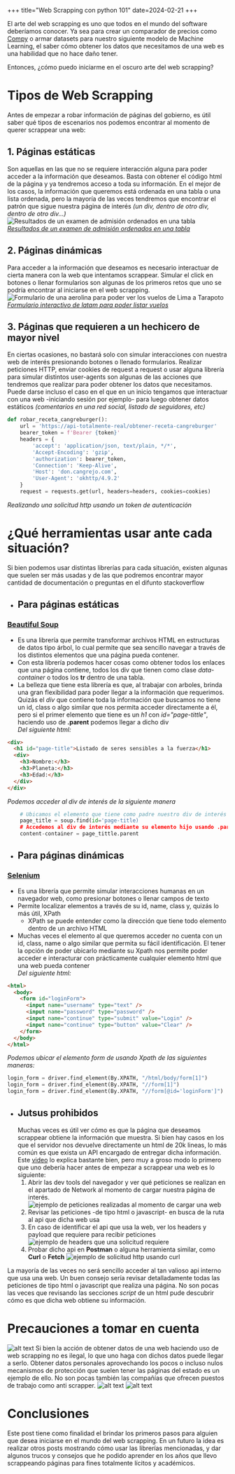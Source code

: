 +++
title="Web Scrapping con python 101"
date=2024-02-21
+++

El arte del web scrapping es uno que todos en el mundo del software deberíamos conocer. Ya sea para crear un comparador de precios como [Compy](https://compy.pe/) o armar datasets para nuestro siguiente modelo de Machine Learning, el saber cómo obtener los datos que necesitamos de una web es una habilidad que no hace daño tener.

Entonces, ¿cómo puedo iniciarme en el oscuro arte del web scrapping?

# Tipos de Web Scrapping

Antes de empezar a robar información de páginas del gobierno, es útil saber qué tipos de escenarios nos podemos encontrar al momento de querer scrappear una web:

## 1. Páginas estáticas

Son aquellas en las que no se requiere interacción alguna para poder acceder a la información que deseamos. Basta con obtener el código html de la página y ya tendremos acceso a toda su información. En el mejor de los casos, la información que queremos está ordenada en una tabla o una lista ordenada, pero la mayoría de las veces tendremos que encontrar el patrón que sigue nuestra página de interés <em>(un div, dentro de otro div, dentro de otro div...)</em>
![Resultados de un examen de admisión ordenados en una tabla](resultados.png)
_[Resultados de un examen de admisión ordenados en una tabla](https://admision.unmsm.edu.pe/WebsiteSimulacro20242/1/202/0.html)_

## 2. Páginas dinámicas

Para acceder a la información que deseamos es necesario interactuar de cierta manera con la web que intentamos scrappear. Simular el click en botones o llenar formularios son algunas de los primeros retos que uno se podría encontrar al iniciarse en el web scrapping.
![Formulario de una aerolina para poder ver los vuelos de Lima a Tarapoto](pagina-latam.png)
_[Formulario interactivo de latam para poder listar vuelos](https://www.latamairlines.com/pe/es)_

## 3. Páginas que requieren a un hechicero de mayor nivel

En ciertas ocasiones, no bastará solo con simular interacciones con nuestra web de interés presionando botones o llenado formularios. Realizar peticiones HTTP, enviar cookies de request a request o usar alguna librería para simular distintos user-agents son algunas de las acciones que tendremos que realizar para poder obtener los datos que necesitamos. Puede darse incluso el caso en el que en un inicio tengamos que interactuar con una web -iniciando sesión por ejemplo- para luego obtener datos estáticos _(comentarios en una red social, listado de seguidores, etc)_

```python
def robar_receta_cangreburger():
    url = 'https://api-totalmente-real/obtener-receta-cangreburger'
    bearer_token = f'Bearer {token}'
    headers = {
        'accept': 'application/json, text/plain, */*',
        'Accept-Encoding': 'gzip',
        'authorization': bearer_token,
        'Connection': 'Keep-Alive',
        'Host': 'don.cangrejo.com',
        'User-Agent': 'okhttp/4.9.2'
    }
    request = requests.get(url, headers=headers, cookies=cookies)
```

_Realizando una solicitud http usando un token de autenticación_

# ¿Qué herramientas usar ante cada situación?

Si bien podemos usar distintas librerías para cada situación, existen algunas que suelen ser más usadas y de las que podremos encontrar mayor cantidad de documentación o preguntas en el difunto stackoverflow

- ## Para páginas estáticas

### [Beautiful Soup](https://beautiful-soup-4.readthedocs.io/en/latest/)

- Es una librería que permite transformar archivos HTML en estructuras de datos tipo árbol, lo cual permite que sea sencillo navegar a través de los distintos elementos que una página pueda contener.
- Con esta librería podemos hacer cosas como obtener todos los enlaces que una página contiene, todos los div que tienen como clase _data-container_ o todos los **tr** dentro de una tabla.
- La belleza que tiene esta librería es que, al trabajar con arboles, brinda una gran flexibilidad para poder llegar a la información que requerimos. Quizás el _div_ que contiene toda la información que buscamos no tiene un id, class o algo similar que nos permita acceder directamente a él, pero si el primer elemento que tiene es un _h1_ con _id="page-tittle"_, haciendo uso de **.parent** podemos llegar a dicho div  
  _Del siguiente html:_

```html
<div>
  <h1 id="page-title">Listado de seres sensibles a la fuerza</h1>
  <div>
    <h3>Nombre:</h3>
    <h3>Planeta:</h3>
    <h3>Edad:</h3>
  </div>
</div>
```

_Podemos acceder al div de interés de la siguiente manera_

```python
    # Ubicamos el elemento que tiene como padre nuestro div de interés
    page_title = soup.find(id='page-title)
    # Accedemos al div de interés mediante su elemento hijo usando .parent
    content-container = page_tittle.parent

```

- ## Para páginas dinámicas

### [Selenium](https://beautiful-soup-4.readthedocs.io/en/latest/)

- Es una librería que permite simular interacciones humanas en un navegador web, como presionar botones o llenar campos de texto
- Permite localizar elementos a través de su id, name, class y, quizás lo más útil, XPath
  - XPath se puede entender como la dirección que tiene todo elemento dentro de un archivo HTML
- Muchas veces el elemento al que queremos acceder no cuenta con un id, class, name o algo similar que permita su fácil identificación. El tener la opción de poder ubicarlo mediante su Xpath nos permite poder acceder e interacturar con prácticamente cualquier elemento html que una web pueda contener  
  _Del siguiente html:_

```html
<html>
  <body>
    <form id="loginForm">
      <input name="username" type="text" />
      <input name="password" type="password" />
      <input name="continue" type="submit" value="Login" />
      <input name="continue" type="button" value="Clear" />
    </form>
  </body>
</html>
```

_Podemos ubicar el elemento form de usando Xpath de las siguientes maneras:_

```python
login_form = driver.find_element(By.XPATH, "/html/body/form[1]")
login_form = driver.find_element(By.XPATH, "//form[1]")
login_form = driver.find_element(By.XPATH, "//form[@id='loginForm']")
```

- ## Jutsus prohibidos
  Muchas veces es útil ver cómo es que la página que deseamos scrappear obtiene la información que muestra. Si bien hay casos en los que el servidor nos devuelve directamente un html de 20k lineas, lo más común es que exista un API encargado de entregar dicha información. Este [video](https://www.youtube.com/watch?v=DqtlR0y0suo&t=6s) lo explica bastante bien, pero muy a groso modo lo primero que uno debería hacer antes de empezar a scrappear una web es lo siguiente:
  1. Abrir las dev tools del navegador y ver qué peticiones se realizan en el apartado de Network al momento de cargar nuestra página de interés.
     ![ejemplo de peticiones realizadas al momento de cargar una web](image.png)
  2. Revisar las peticiones -de tipo html o javascript- en busca de la ruta al api que dicha web usa
  3. En caso de identificar el api que usa la web, ver los headers y payload que requiere para recibir peticiones
     ![ejemplo de headers que una solicitud requiere](image-1.png)
  4. Probar dicho api en **Postman** o alguna herramienta similar, como **Curl** o **Fetch**
     ![ejemplo de solicitud http usando curl](image-2.png)

La mayoría de las veces no será sencillo acceder al tan valioso api interno que usa una web. Un buen consejo sería revisar detalladamente todas las peticiones de tipo html o javascript que realiza una página. No son pocas las veces que revisando las secciones _script_ de un html pude descubrir cómo es que dicha web obtiene su información.

# Precauciones a tomar en cuenta

![alt text](image-6.png)
Si bien la acción de obtener datos de una web haciendo uso de web scrapping no es ilegal, lo que uno haga con dichos datos puede llegar a serlo. Obtener datos personales aprovechando los pocos o incluso nulos mecanismos de protección que suelen tener las páginas del estado es un ejemplo de ello. No son pocas también las compañías que ofrecen puestos de trabajo como anti scrapper.
![alt text](image-3.png)
![alt text](image-4.png)

# Conclusiones

Este post tiene como finalidad el brindar los primeros pasos para alguien que desea iniciarse en el mundo del web scrapping. En un futuro la idea es realizar otros posts mostrando cómo usar las librerías mencionadas, y dar algunos trucos y consejos que he podido aprender en los años que llevo scrappeando páginas para fines totalmente lícitos y académicos.
